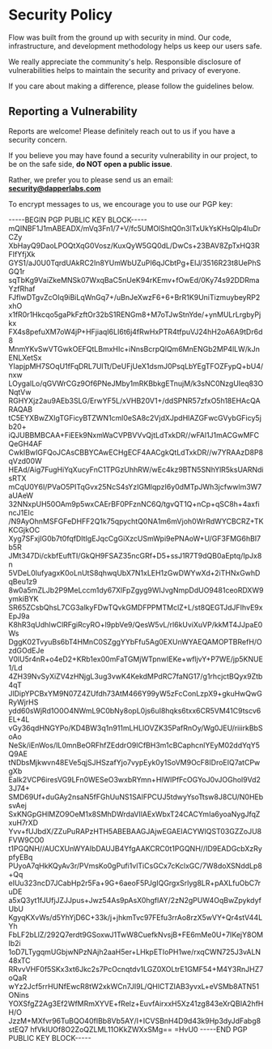 # Security Policy

Flow was built from the ground up with security in mind.
Our code, infrastructure, and development methodology helps us keep our users safe.

We really appreciate the community's help.
Responsible disclosure of vulnerabilities helps to maintain the security and privacy of everyone.

If you care about making a difference, please follow the guidelines below.

## Reporting a Vulnerability

Reports are welcome! Please definitely reach out to us if you have a security concern.

If you believe you may have found a security vulnerability in our project,
to be on the safe side, **do NOT open a public issue**.

Rather, we prefer you to please send us an email: **security@dapperlabs.com**

To encrypt messages to us, we encourage you to use our PGP key:

-----BEGIN PGP PUBLIC KEY BLOCK-----
mQINBF1J1mABEADX/mVq3Fn1/7+V/fc5UMOlShtQ0n3lTxUkYsKHsQIp4IuDrCZy
XbHayQ9DaoLPOQtXqG0Vosz/KuxQyW5GQ0dL/DwCs+23BAV8ZpTxHQ3RFIfYfjXk
GYS1/aJ0U0TqrdUAkRC2In8YUmWbUZuPI6qJCbtPg+EIJ/3516R23t8UePhSGQ1r
sqTbKg9VaiZkeMNSk07WxqBaC5nUeK94rKEmv+fOwEd/0Ky74s92DDRmaYzfRhaf
FJfIwDTgvZcOIq9iBiLqWnGq7+/uBnJeXwzF6+6+BrR1K9UniTizmuybeyRP2xhO
x1fR0r1Hkcqo5gaPkFzftOr32bS1RENGm8+M7oTJwStnYde/+ynMULrLrgbyPjkx
FX4s8pefuXM7oW4jP+HFjiaqI6LI6t6j4fRwHxPTR4tfpuVJ24hH2oA6A9tDr6d8
MnmYKvSwVTGwkOEFQtLBmxHIc+iNnsBcrpQlQm6MnENGb2MP4lLW/kJnENLXetSx
YIapjpMH7SOqU1fFqDRL7UlTt/DeUFjUeX1dsmJ0PsqLbYEgTFOZFypQ+bU4/nxw
LOygalLo/qGVWrCGz9Of6PNeJMby1mRKBbkgETnujM/k3sNC0NzgUIeq83ONqtVw
RGHYXjz2au9AEb3SLG/ErwYF5L/xVHB20V1+/ddSPNR57zfxO5h18EHAcQARAQAB
tC5EYXBwZXIgTGFicyBTZWN1cml0eSA8c2VjdXJpdHlAZGFwcGVybGFicy5jb20+
iQJUBBMBCAA+FiEEk9NxmWaCVPBVVvQjtLdTxkDR//wFAl1J1mACGwMFCQeGH4AF
CwkIBwIGFQoJCAsCBBYCAwECHgECF4AACgkQtLdTxkDR//w7YRAAzD8P8qVzd00W
HEAd/Aig7FugHiYqXucyFnC1TPGzUhhRW/wEc4kz9BTN5SNhYlR5ksUARNdisRTX
mCqU0Y6I/PVaO5PITqGvx25NcS4sYzIGMlqpzI6y0dMTpJWh3jcfwwlm3W7aUAeW
32NNxpUH50OAm9p5wxCAErBF0PFznNC6Q/tgvQT1Q+nCp+qSC8h+4axfincJ1EIc
/N9AyOhnMSFGFeDHFF2Q1k75qpychtQ0NA1m6mVjoh0WrRdWYCBCRZ+TKKCGjkOC
Xyg7SFxjIG0b7t0fqfDItIgEJqcCgGiXzcUSmWpi9ePNAoW+U/GF3FMG6hBI7b5R
JMt347Di/ckbfEuftTI/GkQH9FSAZ35ncGRf+D5+ssJ1R7T9dQB0aEptq/IpJx8n
5VDeL0IufyagxK0oLnUtS8qhwqUbX7N1xLEH1zGwDWYwXd+2iTHNxGwhDqBeu1z9
8w0a5mZLJb2P9MeLccm1dy67XlFpZgyg9WIJvgNmpDdUO9481ceoRDXW9ymkiBYK
SR65ZCsbQhsL7CG3alkyFDwTQvkGMDFPPMTMclZ+L/st8QEGTJdJFIhvE9xEpJ9a
K8hR3qUdhlwClRFgiRcyRO+l9pbVe9/QesW5vL/rl6kUviXuVP/kkMT4JJpaE0Ws
DggK02TvyuBs6bT4HMnC0SZggYYbFfu5Ag0EXUnWYAEQAMOPTBRefH/OzdGOdEJe
V0lU5r4nR+o4eD2+KRb1ex00mFaTGMjWTpnwIEKe+wfljvY+P7WE/jp5KNUE1/Ld
4ZH39NvSyXiZV4zHNjgL3ug3vwK4KekdMPdRC7faNG17/g1rhcjctBQyx9Ztb4qT
JlDipYPCBxYM9N07Z4ZUfdh73AtM466Y99yW5zFcConLzpX9+gkuHwQwGRyWjrHS
ydd60sWjRd1O0O4NWmL9C0bNy8opL0js6uI8hqks6txx6CR5VM41C9tscv6EL+4L
vGy36qdHNGYPo/KD4BW3q1n911mLHLlOVZK35PafRnOy/Wg0JEU/riiirkBbSoAo
NeSk/iEnWos/IL0mnBeORFhfZEddrO9lCfBH3m1cBCaphcnlYEyM02ddYqY5Q9AE
tNDbsMjkwvn48EVe5qjSJHSzafYjo7vypEyk0y1SoVM9OcF8IDroEIQ7atCPwgXb
EaIk2VCP6iresVG9LFn0WESeO3wxbRYmn+HlWIPfFcOGYoJ0vJOGhol9Vd23J74+
SMD69Uf+duGAy2nsaN5fFGhUuNS1SAlFPCUJ5tdwyYsoTtsw8J8CU/N0HEbsvAej
SxKNGpGHlMZO9OeM1x8SMhDWrdaVIlAExWbxT24CACYmIa6yoaNygJfqZxuH7rXD
Yvv+fUJbdX/ZZuPuRAPzHTH5ABEBAAGJAjwEGAEIACYWIQST03GZZoJU8FVW9CO0
t1PGQNH//AUCXUnWYAIbDAUJB4YfgAAKCRC0t1PGQNH//ID9EADGcbXzRypfyEBq
PUyoA7qHkKQyAv3r/PVmsKo0gPufi1vlTiCsGCx7cKclxGC/7W8doXSNddLp8+Qq
eIUu323ncD7JCabHp2r5Fa+9G+6aeoF5PJgIQGrgxSrlyg8LR+pAXLfuObC7ruDE
a5xQ3yt1fJUfjJZJJpus+Jwz54As9pAsX0hgflAY/2zN2gPUW4OqBwZpykdyfUbU
KgyqKXvWs/d5YhYjD6C+33k/j+jhkmTvc97FEfu3rrAo8rzX5wVY+Qr4stV44LYh
FbLF2bLlZ/292Q7erdt9GSoxwJ1TwW8CuefkNvsjB+FE6mMe0U+7IKejY8OMIb2i
1oD7LTygqmUGbjwNPzNAjh2aaH5er+LHkpETIoPH1we/rxqCWN725J3vALN48xTC
RRvvVHF0f5SKx3xt6Jkc2s7PcOcnqtdv1LGZ0XOLtrE1GMF54+M4Y3RnJHZ7oQaR
wYz2Jcf5rrHUNfEwcR8tW2xkWCn7JI9L/QHlCTZIAB3yvxL+eVSMb8ATN51ONins
YOXSfgZ2Ag3Ef2WfMRmXYVE+fRelz+EuvfAirxxH5Xz41zg843eXrQBIA2hfHH/O
JzzM+MXfvr96TuBQO40fIBb8Vb5AY/I+ICVSBnH4D9d43k9Hp3dyJdFabg8stEQ7
hfVklUOf8O2ZoQZLML11OKkZWXxSMg==
=HvU0
-----END PGP PUBLIC KEY BLOCK-----
